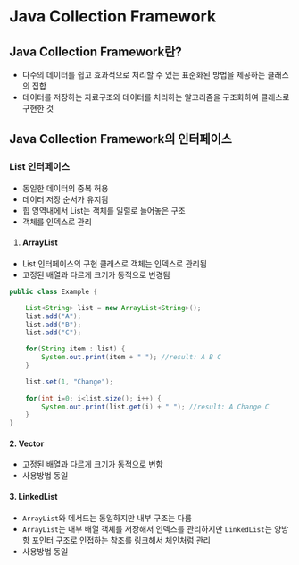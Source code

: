 # Java Collection Framework
## Java Collection Framework란?
- 다수의 데이터를 쉽고 효과적으로 처리할 수 있는 표준화된 방법을 제공하는 클래스의 집합
- 데이터를 저장하는 자료구조와 데이터를 처리하는 알고리즘을 구조화하여 클래스로 구현한 것

## Java Collection Framework의 인터페이스
### List 인터페이스
- 동일한 데이터의 중복 허용
- 데이터 저장 순서가 유지됨
- 힙 영역내에서 List는 객체를 일렬로 늘어놓은 구조
- 객체를 인덱스로 관리

1. #### ArrayList
- List 인터페이스의 구현 클래스로 객체는 인덱스로 관리됨
- 고정된 배열과 다르게 크기가 동적으로 변경됨
```java
public class Example {

    List<String> list = new ArrayList<String>();
    list.add("A");
    list.add("B");
    list.add("C");

    for(String item : list) {
	    System.out.print(item + " "); //result: A B C
	}

    list.set(1, "Change");
	    
	for(int i=0; i<list.size(); i++) {
	   	System.out.print(list.get(i) + " "); //result: A Change C
	}
}
```

#### 2. Vector
- 고정된 배열과 다르게 크기가 동적으로 변함
- 사용방법 동일

#### 3. LinkedList
- `ArrayList`와 메서드는 동일하지만 내부 구조는 다름
- `ArrayList`는 내부 배열 객체를 저장해서 인덱스를 관리하지만 `LinkedList`는 양방향 포인터 구조로 인접하는 참조를 링크해서 체인처럼 관리
- 사용방법 동일